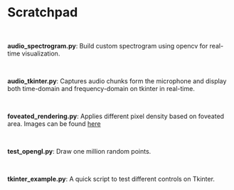 # Scratchpad

<br />

**audio_spectrogram.py**: Build custom spectrogram using opencv for real-time visualization.

<br />

**audio_tkinter.py**: Captures audio chunks form the microphone and display both time-domain and frequency-domain on tkinter in real-time.

<br />

**foveated_rendering.py**: Applies different pixel density based on foveated area. Images can be found [here](https://drive.google.com/drive/folders/1dKWZURo6oRX_BbuGLxhm6squJx9g2X97)

<br />

**test_opengl.py**: Draw one million random points.

<br />

**tkinter_example.py**: A quick script to test different controls on Tkinter.

<br />
